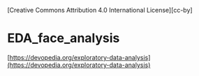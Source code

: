 [Creative Commons Attribution 4.0 International License][cc-by]
# EDA_face_analysis

[https://devopedia.org/exploratory-data-analysis](https://devopedia.org/exploratory-data-analysis)

